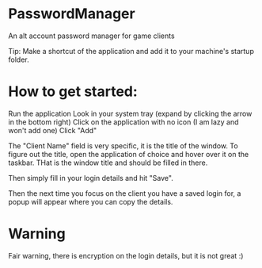 # PasswordManager
An alt account password manager for game clients

Tip: Make a shortcut of the application and add it to your machine's startup folder.

# How to get started:
Run the application
Look in your system tray (expand by clicking the arrow in the bottom right)
Click on the application with no icon (I am lazy and won't add one)
Click "Add"

The "Client Name" field is very specific, it is the title of the window. To figure out the title, open the application of choice and hover over it on the taskbar. THat is the window title and should be filled in there.

Then simply fill in your login details and hit "Save".

Then the next time you focus on the client you have a saved login for, a popup will appear where you can copy the details.

# Warning
Fair warning, there is encryption on the login details, but it is not great :)
